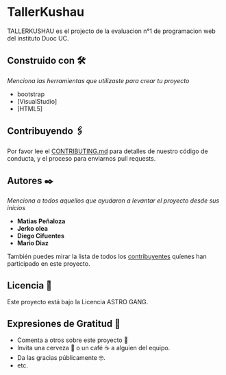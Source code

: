 # TallerKushau

TALLERKUSHAU es el projecto de la evaluacion n°1 de programacion web del instituto Duoc UC.

## Construido con 🛠️

_Menciona las herramientas que utilizaste para crear tu proyecto_

* bootstrap
* [VisualStudio] 
* [HTML5]

## Contribuyendo 🖇️

Por favor lee el [CONTRIBUTING.md](https://gist.github.com/indigonet/TallerKushau) para detalles de nuestro código de conducta, y el proceso para enviarnos pull requests.


## Autores ✒️

_Menciona a todos aquellos que ayudaron a levantar el proyecto desde sus inicios_

* **Matias Peñaloza** 
* **Jerko olea** 
* **Diego Cifuentes** 
* **Mario Diaz** 

También puedes mirar la lista de todos los [contribuyentes](https://github.com/your/indigonet/TallerKushau) quíenes han participado en este proyecto. 

## Licencia 📄

Este proyecto está bajo la Licencia ASTRO GANG.

## Expresiones de Gratitud 🎁

* Comenta a otros sobre este proyecto 📢
* Invita una cerveza 🍺 o un café ☕ a alguien del equipo. 
* Da las gracias públicamente 🤓.
* etc.
